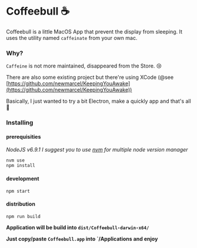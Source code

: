 # Coffeebull :coffee:

Coffeebull is a little MacOS App that prevent the display from sleeping.
It uses the utility named `caffeinate` from your own mac.

### Why?
`Caffeine` is not more maintained, disappeared from the Store. :cry:

There are also some existing project but there're using XCode
(@see [https://github.com/newmarcel/KeepingYouAwake](https://github.com/newmarcel/KeepingYouAwake))

Basically, I just wanted to try a bit Electron, make a quickly app and that's all :dash:

### Installing

#### prerequisities

*NodeJS v6.9.1 I suggest you to use [nvm](https://github.com/creationix/nvm) for multiple node version manager*

```
nvm use
npm install
```

#### development

```
npm start
```

#### distribution

```
npm run build
```

**Application will be build into `dist/Coffeebull-darwin-x64/`**

**Just copy/paste `Coffeebull.app` into `/Applications and enjoy**